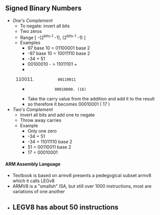 ## Signed Binary Numbers
- *One's Complement*
	- To negate: invert all bits
	- Two zeros
	- Range [ -(2<sup>bits-1</sup> -1),  (2<sup>bits-1</sup> -1) ]
	- Examples
		- 97 base 10 = 01100001 base 2
		- -97 base 10 = 10011110 base 2
		- -34 + 51
		- 00100010 - >        11011101 +
		- 00110011.               00110011
		-                 00010000. (16)
		- Take the carry value from the addition and add it to the result
		- so therefore it becomes 00010001 ( 17 )
- *Two's Complement*
	- Invert all bits and add one to negate
	- Throw away carries
	- Example
		- Only one zero
		- -34 + 51
		- -34 = 11011110 base 2
		- 51 = 00110011 base 2
		- 17 = 00010001
#### ARM Assembly Language
- Textbook is based on armv8 presents a pedegogical subset armv8 which it calls LEGv8
- ARMV8 is a "smallsh" ISA, but still over 1000 instructions, most are variations of one another
- LEGV8 has about 50 instructions
	- 
